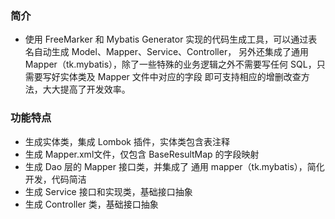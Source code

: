 ### 简介
- 使用 FreeMarker 和 Mybatis Generator 实现的代码生成工具，可以通过表名自动生成 Model、Mapper、Service、Controller，
另外还集成了通用Mapper（tk.mybatis），除了一些特殊的业务逻辑之外不需要写任何 SQL，只需要写好实体类及 Mapper 文件中对应的字段
即可支持相应的增删改查方法，大大提高了开发效率。

### 功能特点
- 生成实体类，集成 Lombok 插件，实体类包含表注释
- 生成 Mapper.xml文件，仅包含 BaseResultMap 的字段映射
- 生成 Dao 层的 Mapper 接口类，并集成了 通用 mapper（tk.mybatis），简化开发，代码简洁
- 生成 Service 接口和实现类，基础接口抽象
- 生成 Controller 类，基础接口抽象


